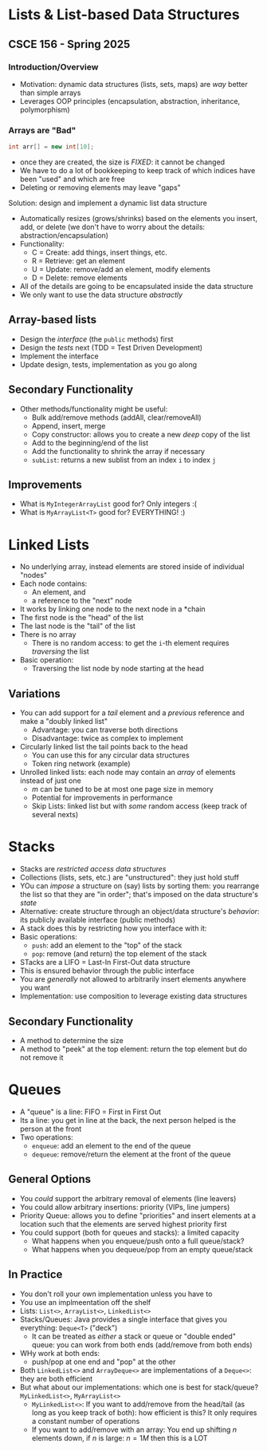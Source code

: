 # Lists & List-based Data Structures
## CSCE 156 - Spring 2025

### Introduction/Overview

* Motivation: dynamic data structures (lists, sets, maps) are *way* better than simple arrays
* Leverages OOP principles (encapsulation, abstraction, inheritance, polymorphism)

### Arrays are "Bad"

```java
int arr[] = new int[10];
```

* once they are created, the size is *FIXED*: it cannot be changed
* We have to do a lot of bookkeeping to keep track of which indices have been "used" and which are free
* Deleting or removing elements may leave "gaps"

Solution: design and implement a dynamic list data structure

* Automatically resizes (grows/shrinks) based on the elements you insert, add, or delete (we don't have to worry about the details: abstraction/encapsulation)
* Functionality:
  * C = Create: add things, insert things, etc.
  * R = Retrieve: get an element
  * U = Update: remove/add an element, modify elements
  * D = Delete: remove elements
* All of the details are going to be encapsulated inside the data structure
* We only want to use the data structure *abstractly*

## Array-based lists

* Design the *interface* (the `public` methods) first
* Design the *tests* next (TDD = Test Driven Development)
* Implement the interface
* Update design, tests, implementation as you go along

## Secondary Functionality

* Other methods/functionality might be useful:
  * Bulk add/remove methods (addAll, clear/removeAll)
  * Append, insert, merge
  * Copy constructor: allows you to create a new *deep* copy of the list
  * Add to the beginning/end of the list
  * Add the functionality to shrink the array if necessary
  * `subList`: returns a new sublist from an index `i` to index `j`

## Improvements

* What is `MyIntegerArrayList` good for?  Only integers :(
* What is `MyArrayList<T>` good for? EVERYTHING! :)

# Linked Lists

* No underlying array, instead elements are stored inside of individual "nodes"
* Each node contains:
  * An element, and
  * a reference to the "next" node
* It works by linking one node to the next node in a *chain
* The first node is the "head" of the list
* The last node is the "tail" of the list
* There is no array
  * There is no random access: to get the `i`-th element requires *traversing* the list
* Basic operation:
  * Traversing the list node by node starting at the head

## Variations

* You can add support for a *tail* element and a *previous* reference and make a "doubly linked list"
  * Advantage: you can traverse both directions
  * Disadvantage: twice as complex to implement
* Circularly linked list the tail points back to the head
  * You can use this for any circular data structures
  * Token ring network (example)
* Unrolled linked lists: each node may contain an *array* of elements instead of just one
  * $m$ can be tuned to be at most one page size in memory
  * Potential for improvements in performance
  * Skip Lists: linked list but with *some* random access (keep track of several nexts)

# Stacks

* Stacks are *restricted access data structures*
* Collections (lists, sets, etc.) are "unstructured": they just hold stuff
* YOu can *impose* a structure on (say) lists by sorting them: you rearrange the list so that they are "in order"; that's imposed on the data structure's *state*
* Alternative: create structure through an object/data structure's *behavior*: its publicly available interface (public methods)
* A stack does this by restricting how you interface with it:
* Basic operations:
  * `push`: add an element to the "top" of the stack
  * `pop`: remove (and return) the top element of the stack
* STacks are a LIFO = Last-In First-Out data structure
* This is ensured behavior through the public interface
* You are *generally* not allowed to arbitrarily insert elements anywhere you want
* Implementation: use composition to leverage existing data structures

## Secondary Functionality

* A method to determine the size
* A method to "peek" at the top element: return the top element but do not remove it

# Queues

* A "queue" is a line: FIFO = First in First Out
* Its a line:  you get in line at the back, the next person helped is the person at the front
* Two operations:
  * `enqueue`: add an element to the end of the queue
  * `dequeue`: remove/return the element at the front of the queue

## General Options

* You *could* support the arbitrary removal of elements (line leavers)
* You could allow arbitrary insertions: priority (VIPs, line jumpers)
* Priority Queue: allows you to define "priorities" and insert elements at a location such that the elements are served highest priority first
* You could support (both for queues and stacks): a limited capacity
  * What happens when you enqueue/push onto a full queue/stack?
  * What happens when you dequeue/pop from an empty queue/stack


## In Practice

* You don't roll your own implementation unless you have to
* You use an implmeentation off the shelf
* Lists: `List<>`, `ArrayList<>`, `LinkedList<>`
* Stacks/Queues: Java provides a single interface that gives you everything: `Deque<T>` ("deck")
  * It can be treated as *either* a stack or queue or "double ended" queue: you can work from both ends (add/remove from both ends)
* WHy work at both ends:
  * push/pop at one end and "pop" at the other
* Both `LinkedList<>` and `ArrayDeque<>` are implementations of a `Deque<>`: they are both efficient
* But what about our implementations: which one is best for stack/queue? `MyLinkedList<>`, `MyArrayList<>`
  * `MyLinkedList<>`:  If you want to add/remove from the head/tail (as long as you keep track of both): how efficient is this? It only requires a constant number of operations
  * If you want to add/remove with an array: You end up shifting $n$ elements down, if $n$ is large: $n = 1M$ then this is a LOT

```text












```
